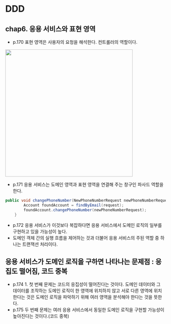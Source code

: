 # DDD

## chap6. 응용 서비스와 표현 영역 

- p.170 표현 영역은 사용자의 요청을 해석한다. 컨트롤러의 역할이다. 

<img src="https://user-images.githubusercontent.com/55608425/94524768-06e10380-026e-11eb-9888-eda7af384412.jpg" width=400>

- p.171 응용 서비스는 도메인 영역과 표현 영역을 연결해 주는 창구인 파사드 역할을 한다. 

```java
public void changePhoneNumber(NewPhoneNumberRequest newPhoneNumberRequest, HttpServletRequest request) {
        Account foundAccount = findByEmail(request);
        foundAccount.changePhoneNumber(newPhoneNumberRequest);
    }
```

- p.172 응용 서비스가 이것보다 복잡하다면 응용 서비스에서 도메인 로직의 일부를 구현하고 있을 가능성이 높다. 
- 도메인 객체 간의 실행 흐름을 제어하는 것과 더불어 응용 서비스의 주된 역할 중 하나는 트랜잭션 처리이다. 

## 응용 서비스가 도메인 로직을 구하면 나타나는 문제점 : 응집도 떨어짐, 코드 중복 
- p.174 1. 첫 번째 문제는 코드의 응집성이 떨어진다는 것이다. 도메인 데이터와 그 데이터를 조작하는 도메인 로직이 한 영역에 위치하지 않고 서로 다른 영역에 위치한다는 것은 도메인 로직을 파악하기 위해 여러 영역을 분석해야 한다는 것을 뜻한다. 
- p.175 두 번째 문제는 여러 응용 서비스에서 동일한 도메인 로직을 구현할 가능성이 높아진다는 것이다.(코드 중복) 
 